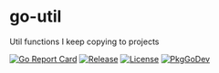 # go-util
Util functions I keep copying to projects

[![Go Report Card](https://goreportcard.com/badge/github.com/tyrm/go-util?style=flat-square)](https://goreportcard.com/report/github.com/tyrm/go-util)
[![Release](https://img.shields.io/github/release/tyrm/go-util.svg?style=flat-square)](https://github.com/tyrm/go-util/releases/latest)
[![License](https://img.shields.io/github/license/tyrm/go-util)](https://www.gnu.org/licenses/gpl-3.0.en.html)
[![PkgGoDev](https://pkg.go.dev/badge/github.com/tyrm/go-util)](https://pkg.go.dev/github.com/tyrm/go-util)